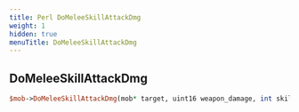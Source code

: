```yaml
---
title: Perl DoMeleeSkillAttackDmg
weight: 1
hidden: true
menuTitle: DoMeleeSkillAttackDmg
---
```

## DoMeleeSkillAttackDmg
```perl
$mob->DoMeleeSkillAttackDmg(mob* target, uint16 weapon_damage, int skill, int16 chance_mod, int16 focus, uint8 can_riposte)
```